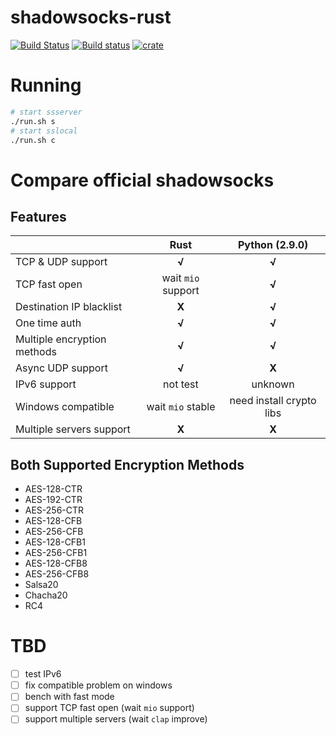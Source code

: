 # shadowsocks-rust
[![Build Status](https://travis-ci.org/loggerhead/shadowsocks-rust.svg?branch=master)](https://travis-ci.org/loggerhead/shadowsocks-rust)
[![Build status](https://ci.appveyor.com/api/projects/status/ti4hi7era48ltxq4?svg=true)](https://ci.appveyor.com/project/loggerhead/shadowsocks-rust)
[![crate](https://img.shields.io/crates/v/shadowsocks.svg)](https://crates.io/crates/shadowsocks)

# Running
```bash
# start ssserver
./run.sh s
# start sslocal
./run.sh c
```

# Compare official shadowsocks
## Features

|                             |        Rust        |      Python (2.9.0)      |
| --------------------------- | :----------------: | :----------------------: |
| TCP & UDP support           |       __√__        |          __√__           |
| TCP fast open               | wait `mio` support |          __√__           |
| Destination IP blacklist    |       __X__        |          __√__           |
| One time auth               |       __√__        |          __√__           |
| Multiple encryption methods |       __√__        |          __√__           |
| Async UDP support           |       __√__        |          __X__           |
| IPv6 support                |      not test      |         unknown          |
| Windows compatible          | wait `mio` stable  | need install crypto libs |
| Multiple servers support    |       __X__        |          __X__           |

## Both Supported Encryption Methods

* AES-128-CTR
* AES-192-CTR
* AES-256-CTR
* AES-128-CFB
* AES-256-CFB
* AES-128-CFB1
* AES-256-CFB1
* AES-128-CFB8
* AES-256-CFB8
* Salsa20
* Chacha20
* RC4

# TBD
- [ ] test IPv6
- [ ] fix compatible problem on windows
- [ ] bench with fast mode
- [ ] support TCP fast open (wait `mio` support)
- [ ] support multiple servers (wait `clap` improve)
